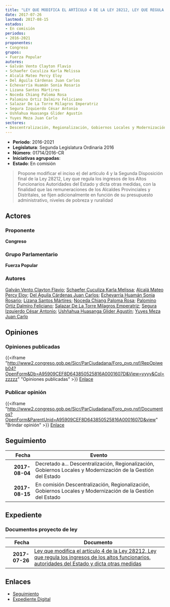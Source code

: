 ```yaml
---
title: "LEY QUE MODIFICA EL ARTÍCULO 4 DE LA LEY 28212, LEY QUE REGULA LOS INGRESOS DE LOS ALTOS FUNCIONARIOS AUTORIDADES DEL ESTADO Y DICTA OTRAS MEDIDAS"
date: 2017-07-26
lastmod: 2017-08-15
estados:
- En comisión
periodos:
- 2016-2021
proponentes:
- Congreso
grupos:
- Fuerza Popular
autores:
- Galván Vento Clayton Flavio
- Schaefer Cuculiza Karla Melissa
- Alcalá Mateo Percy Eloy
- Del Águila Cárdenas Juan Carlos
- Echevarría Huamán Sonia Rosario
- Lizana Santos Mártires
- Noceda Chiang Paloma Rosa
- Palomino Ortiz Dalmiro Feliciano
- Salazar De La Torre Milagros Emperatriz
- Segura Izquierdo César Antonio
- Ushñahua Huasanga Glider Agustín
- Yuyes Meza Juan Carlo
sectores:
- Descentralización, Regionalización, Gobiernos Locales y Modernización de la Gestión del Estado
---
```

- **Periodo**: 2016-2021
- **Legislatura**: Segunda Legislatura Ordinaria 2016
- **Número**: 01714/2016-CR
- **Iniciativas agrupadas**: 
- **Estado**: En comisión

> Propone modificar el inciso e) del artículo 4 y la Segunda Disposición final de la Ley 28212, Ley que regula los ingresos de los Altos Funcionarios Autoridades del Estado y dicta otras medidas, con la finalidad que las remuneraciones de los Alcaldes Provinciales y Distritales, se fijen adicionalmente en función de su presupuesto administrativo, niveles de pobreza y ruralidad


## Actores

### Proponente

**Congreso**

### Grupo Parlamentario

**Fuerza Popular**

### Autores

[Galván Vento Clayton Flavio](mailto:mailto:cgalvan@congreso.gob.pe); [Schaefer Cuculiza Karla Melissa](mailto:mailto:kschaefer@congreso.gob.pe); [Alcalá Mateo Percy Eloy](mailto:mailto:palcala@congreso.gob.pe); [Del Águila Cárdenas Juan Carlos](mailto:mailto:jdelaguila@congreso.gob.pe); [Echevarría Huamán Sonia Rosario](mailto:mailto:sechevarria@congreso.gob.pe); [Lizana Santos Mártires](mailto:mailto:mlizana@congreso.gob.pe); [Noceda Chiang Paloma Rosa](mailto:mailto:pnoceda@congreso.gob.pe); [Palomino Ortiz Dalmiro Feliciano](mailto:mailto:dfpalomino@congreso.gob.pe); [Salazar De La Torre Milagros Emperatriz](mailto:mailto:msalazard@congreso.gob.pe); [Segura Izquierdo César Antonio](mailto:mailto:csegura@congreso.gob.pe); [Ushñahua Huasanga Glider Agustín](mailto:mailto:gushnahua@congreso.gob.pe); [Yuyes Meza Juan Carlo](mailto:mailto:jyuyes@congreso.gob.pe)

## Opiniones

### Opiniones publicadas

{{<iframe "http://www2.congreso.gob.pe/Sicr/ParCiudadana/Foro_pvp.nsf/RepOpiweb04?OpenForm&Db=A95909CEF8D643850525816A0001607D&View=yyyy&Col=zzzzz" "Opiniones publicadas" >}}
[Enlace](http://www2.congreso.gob.pe/Sicr/ParCiudadana/Foro_pvp.nsf/RepOpiweb04?OpenForm&Db=A95909CEF8D643850525816A0001607D&View=yyyy&Col=zzzzz)

### Publicar opinión

{{<iframe "http://www2.congreso.gob.pe/Sicr/ParCiudadana/Foro_pvp.nsf/Documentos?OpenForm&ParentUnid=A95909CEF8D643850525816A0001607D&view" "Brindar opinión" >}}
[Enlace](http://www2.congreso.gob.pe/Sicr/ParCiudadana/Foro_pvp.nsf/Documentos?OpenForm&ParentUnid=A95909CEF8D643850525816A0001607D&view)


## Seguimiento

| Fecha | Evento |
|------:|--------|
| **2017-08-04** | Decretado a... Descentralización, Regionalización, Gobiernos Locales y Modernización de la Gestión del Estado |
| **2017-08-15** | En comisión Descentralización, Regionalización, Gobiernos Locales y Modernización de la Gestión del Estado |

## Expediente

### Documentos proyecto de ley

| Fecha | Documento |
|------:|-----------|
| **2017-07-26** | [Ley que modifica el artículo 4 de la Ley 28212, Ley que regula los ingresos de los altos funcionarios, autoridades del Estado y dicta otras medidas](http://www.leyes.congreso.gob.pe/Documentos/2016_2021/Proyectos_de_Ley_y_de_Resoluciones_Legislativas/PL0171420170726.PDF) |

## Enlaces

- [Seguimiento](http://www2.congreso.gob.pe/Sicr/TraDocEstProc/CLProLey2016.nsf/f7fff46988ca05b1052578e100829cc7/d0d11ea19aed36c405258169007503be?OpenDocument)
- [Expediente Digital](http://www2.congreso.gob.pe/Sicr/TraDocEstProc/CLProLey2016.nsf/f7fff46988ca05b1052578e100829cc7/d0d11ea19aed36c405258169007503be?OpenDocument&Click=05257FB7005EB655.eb71d0cf91d8294e05256cdf006b5706/$Body/0.1C6C)

